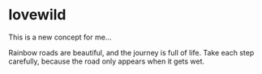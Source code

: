 # lovewild
This is a new concept for me... 

Rainbow roads are beautiful, and the journey is full of life. Take each step carefully, because the road only appears when it gets wet. 
